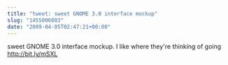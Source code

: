 ```yaml
---
title: "tweet: sweet GNOME 3.0 interface mockup"
slug: "1455006083"
date: "2009-04-05T02:47:21+00:00"
---
```

sweet GNOME 3.0 interface mockup. I like where they're thinking of going  http://bit.ly/mSXL